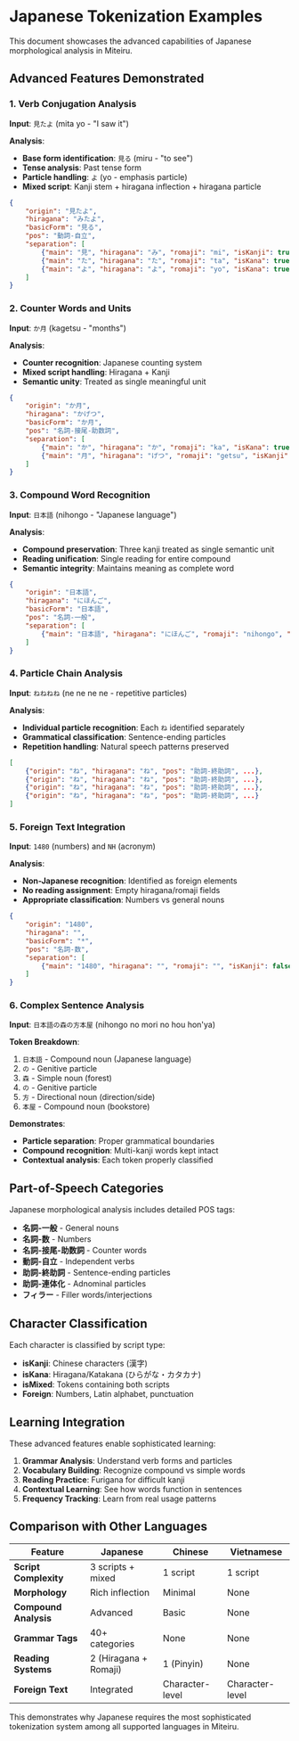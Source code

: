 # Japanese Tokenization Examples

This document showcases the advanced capabilities of Japanese morphological analysis in Miteiru.

## Advanced Features Demonstrated

### 1. Verb Conjugation Analysis

**Input**: `見たよ` (mita yo - "I saw it")

**Analysis**:
- **Base form identification**: `見る` (miru - "to see")  
- **Tense analysis**: Past tense form
- **Particle handling**: `よ` (yo - emphasis particle)
- **Mixed script**: Kanji stem + hiragana inflection + hiragana particle

```json
{
    "origin": "見たよ",
    "hiragana": "みたよ",
    "basicForm": "見る",
    "pos": "動詞-自立",
    "separation": [
        {"main": "見", "hiragana": "み", "romaji": "mi", "isKanji": true},
        {"main": "た", "hiragana": "た", "romaji": "ta", "isKana": true},
        {"main": "よ", "hiragana": "よ", "romaji": "yo", "isKana": true}
    ]
}
```

### 2. Counter Words and Units

**Input**: `か月` (kagetsu - "months")

**Analysis**:
- **Counter recognition**: Japanese counting system
- **Mixed script handling**: Hiragana + Kanji
- **Semantic unity**: Treated as single meaningful unit

```json
{
    "origin": "か月",
    "hiragana": "かげつ", 
    "basicForm": "か月",
    "pos": "名詞-接尾-助数詞",
    "separation": [
        {"main": "か", "hiragana": "か", "romaji": "ka", "isKana": true},
        {"main": "月", "hiragana": "げつ", "romaji": "getsu", "isKanji": true}
    ]
}
```

### 3. Compound Word Recognition

**Input**: `日本語` (nihongo - "Japanese language")

**Analysis**:
- **Compound preservation**: Three kanji treated as single semantic unit
- **Reading unification**: Single reading for entire compound
- **Semantic integrity**: Maintains meaning as complete word

```json
{
    "origin": "日本語",
    "hiragana": "にほんご",
    "basicForm": "日本語", 
    "pos": "名詞-一般",
    "separation": [
        {"main": "日本語", "hiragana": "にほんご", "romaji": "nihongo", "isKanji": true}
    ]
}
```

### 4. Particle Chain Analysis

**Input**: `ねねねね` (ne ne ne ne - repetitive particles)

**Analysis**:
- **Individual particle recognition**: Each `ね` identified separately
- **Grammatical classification**: Sentence-ending particles
- **Repetition handling**: Natural speech patterns preserved

```json
[
    {"origin": "ね", "hiragana": "ね", "pos": "助詞-終助詞", ...},
    {"origin": "ね", "hiragana": "ね", "pos": "助詞-終助詞", ...},
    {"origin": "ね", "hiragana": "ね", "pos": "助詞-終助詞", ...},
    {"origin": "ね", "hiragana": "ね", "pos": "助詞-終助詞", ...}
]
```

### 5. Foreign Text Integration

**Input**: `1480` (numbers) and `NH` (acronym)

**Analysis**:
- **Non-Japanese recognition**: Identified as foreign elements
- **No reading assignment**: Empty hiragana/romaji fields
- **Appropriate classification**: Numbers vs general nouns

```json
{
    "origin": "1480",
    "hiragana": "",
    "basicForm": "*", 
    "pos": "名詞-数",
    "separation": [
        {"main": "1480", "hiragana": "", "romaji": "", "isKanji": false, "isKana": false}
    ]
}
```

### 6. Complex Sentence Analysis

**Input**: `日本語の森の方本屋` (nihongo no mori no hou hon'ya)

**Token Breakdown**:
1. `日本語` - Compound noun (Japanese language)
2. `の` - Genitive particle  
3. `森` - Simple noun (forest)
4. `の` - Genitive particle
5. `方` - Directional noun (direction/side)
6. `本屋` - Compound noun (bookstore)

**Demonstrates**:
- **Particle separation**: Proper grammatical boundaries
- **Compound recognition**: Multi-kanji words kept intact
- **Contextual analysis**: Each token properly classified

## Part-of-Speech Categories

Japanese morphological analysis includes detailed POS tags:

- **名詞-一般** - General nouns
- **名詞-数** - Numbers
- **名詞-接尾-助数詞** - Counter words  
- **動詞-自立** - Independent verbs
- **助詞-終助詞** - Sentence-ending particles
- **助詞-連体化** - Adnominal particles
- **フィラー** - Filler words/interjections

## Character Classification

Each character is classified by script type:

- **isKanji**: Chinese characters (漢字)
- **isKana**: Hiragana/Katakana (ひらがな・カタカナ)  
- **isMixed**: Tokens containing both scripts
- **Foreign**: Numbers, Latin alphabet, punctuation

## Learning Integration

These advanced features enable sophisticated learning:

1. **Grammar Analysis**: Understand verb forms and particles
2. **Vocabulary Building**: Recognize compound vs simple words
3. **Reading Practice**: Furigana for difficult kanji
4. **Contextual Learning**: See how words function in sentences
5. **Frequency Tracking**: Learn from real usage patterns

## Comparison with Other Languages

| Feature | Japanese | Chinese | Vietnamese |
|---------|----------|---------|------------|
| **Script Complexity** | 3 scripts + mixed | 1 script | 1 script |
| **Morphology** | Rich inflection | Minimal | None |
| **Compound Analysis** | Advanced | Basic | None |
| **Grammar Tags** | 40+ categories | None | None |
| **Reading Systems** | 2 (Hiragana + Romaji) | 1 (Pinyin) | None |
| **Foreign Text** | Integrated | Character-level | Character-level |

This demonstrates why Japanese requires the most sophisticated tokenization system among all supported languages in Miteiru.
